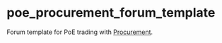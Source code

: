 # poe_procurement_forum_template

Forum template for PoE trading with [Procurement](https://github.com/Stickymaddness/Procurement/releases).
